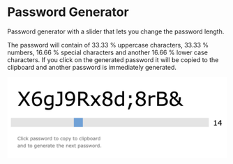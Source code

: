 # Password Generator
Password generator with a slider that lets you change the password length.

The password will contain of 33.33 % uppercase characters, 33.33 % numbers, 16.66 % special characters and another 16.66 % lower case characters.
If you click on the generated password it will be copied to the clipboard and another password is immediately generated.

![Screenshot](screenshot.png)
